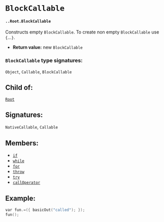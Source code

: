 # `BlockCallable`

#### `..Root.BlockCallable`

Constructs empty `BlockCallable`. To create non empty `BlockCallable` use `{`...`}`.

* **Return value:** new `BlockCallable`

### `BlockCallable` type signatures:

`Object`, `Callable`, `BlockCallable`

## Child of:

[`Root`](docs..Root.md)

## Signatures:

`NativeCallable`, `Callable`

## Members:

- [`if`](docs..Root.BlockCallable.if.md)
- [`while`](docs..Root.BlockCallable.while.md)
- [`for`](docs..Root.BlockCallable.for.md)
- [`throw`](docs..Root.BlockCallable.throw.md)
- [`try`](docs..Root.BlockCallable.try.md)
- [`callOperator`](docs..Root.BlockCallable.callOperator.md)

## Example:

```c
var fun.=({ basicOut("called"); });
fun();
```